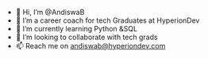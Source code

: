 - 👋 Hi, I’m @AndiswaB
- 👀 I’m a career coach for tech Graduates at HyperionDev
- 🌱 I’m currently learning Python &SQL
- 💞️ I’m looking to collaborate with tech grads 
- 📫 Reach me on andiswab@hyperiondev.com

<!---
AndiswaB/AndiswaB is a ✨ special ✨ repository because its `README.md` (this file) appears on your GitHub profile.
You can click the Preview link to take a look at your changes.
--->
